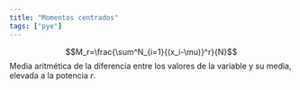 ```yaml
---
title: "Momentos centrados"
tags: ["pye"]
---
```

$$M_r=\frac{\sum^N_{i=1}{(x_i-\mu)}^r}{N}$$Media aritmética de la diferencia entre los valores de la variable y su media, elevada a la potencia $r$.